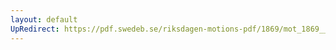 ```yaml
---
layout: default
UpRedirect: https://pdf.swedeb.se/riksdagen-motions-pdf/1869/mot_1869__ak__00210/mot_1869__ak__00210_005.pdf
---
```

